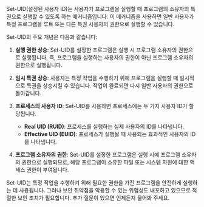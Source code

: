 Set-UID(설정된 사용자 ID)는 사용자가 프로그램을 실행할 때 프로그램의 소유자의 특권으로 실행할 수 있도록 하는 메커니즘입니다. 이 메커니즘을 사용하면 일반 사용자가 특정 프로그램을 루트 또는 다른 특권 사용자의 권한으로 실행할 수 있습니다.

Set-UID의 주요 개념은 다음과 같습니다:

1. **실행 권한 상승**: Set-UID를 설정한 프로그램은 실행 시 프로그램 소유자의 권한으로 실행됩니다. 즉, 프로그램을 실행하는 사용자의 권한이 아닌 프로그램 소유자의 권한으로 실행됩니다.

2. **임시 특권 상승**: 사용자는 특정 작업을 수행하기 위해 프로그램을 실행할 때 일시적으로 특권을 상승시킬 수 있습니다. 작업이 완료되면 다시 일반 사용자의 권한으로 돌아갑니다.

3. **프로세스의 사용자 ID**: Set-UID를 사용하면 프로세스에는 두 가지 사용자 ID가 할당됩니다.
   - **Real UID (RUID)**: 프로세스를 실행하는 실제 사용자의 ID를 나타냅니다.
   - **Effective UID (EUID)**: 프로세스가 실행될 때 사용되는 효과적인 사용자의 ID를 나타냅니다.

4. **프로그램 소유자의 권한**: Set-UID를 설정한 프로그램은 실행 시에 프로그램 소유자의 권한으로 실행되므로, 해당 프로그램이 소유한 파일 또는 시스템 자원에 대한 액세스 권한이 부여됩니다.

Set-UID는 특정 작업을 수행하기 위해 필요한 권한을 가진 프로그램을 안전하게 실행하는 데 사용됩니다. 그러나 보안 취약점을 악용할 수 있는 위험성도 내포하고 있으므로 적절한 보안 조치가 필요합니다. 추가 질문이 있으면 언제든지 물어봐 주세요.